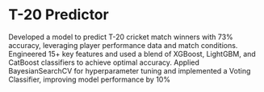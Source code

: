 # T-20 Predictor
 Developed a model to predict T-20 cricket match winners with 73% accuracy, leveraging player performance data
 and match conditions.
 Engineered 15+ key features and used a blend of XGBoost, LightGBM, and CatBoost classifiers to achieve optimal 
 accuracy.
Applied BayesianSearchCV for hyperparameter tuning and implemented a Voting Classifier, improving model performance by 10%
